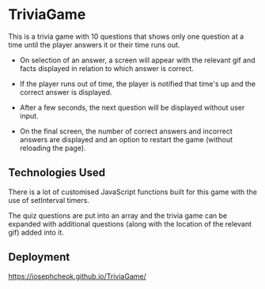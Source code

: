 # TriviaGame

This is a trivia game with 10 questions that shows only one question at a time until the player answers it or their time runs out.

- On selection of an answer, a screen will appear with the relevant gif and facts displayed in relation to which answer is correct.

- If the player runs out of time, the player is notified that time's up and the correct answer is displayed.

- After a few seconds, the next question will be displayed without user input.

- On the final screen, the number of correct answers and incorrect answers are displayed and an option to restart the game (without reloading the page).

## Technologies Used

There is a lot of customised JavaScript functions built for this game with the use of setInterval timers.

The quiz questions are put into an array and the trivia game can be expanded with additional questions (along with the location of the relevant gif) added into it.

## Deployment

https://josephcheok.github.io/TriviaGame/
